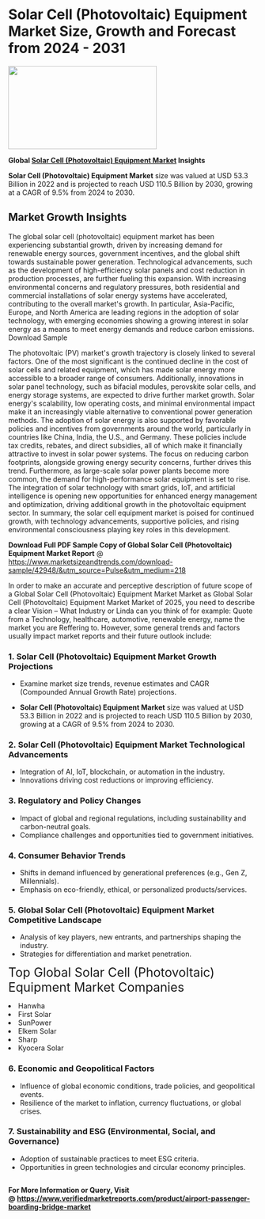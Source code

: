 <H1>Solar Cell (Photovoltaic) Equipment Market Size, Growth and Forecast from 2024 - 2031</H1><img class="aligncenter size-medium wp-image-584254" src="https://thirdeyenews.in/wp-content/uploads/2024/09/Global-Market-Research-300x168.jpeg" alt="" width="300" height="168" /><p><strong>Global&nbsp;<a href="https://www.marketsizeandtrends.com/download-sample/42948/&amp;utm_source=Pulse&amp;utm_medium=218">Solar Cell (Photovoltaic) Equipment Market</a> Insights</strong></p><p><strong>Solar Cell (Photovoltaic) Equipment Market</strong> size was valued at USD 53.3 Billion in 2022 and is projected to reach USD 110.5 Billion by 2030, growing at a CAGR of 9.5% from 2024 to 2030.</p><p><h2>Market Growth Insights</h2> <p>The global solar cell (photovoltaic) equipment market has been experiencing substantial growth, driven by increasing demand for renewable energy sources, government incentives, and the global shift towards sustainable power generation. Technological advancements, such as the development of high-efficiency solar panels and cost reduction in production processes, are further fueling this expansion. With increasing environmental concerns and regulatory pressures, both residential and commercial installations of solar energy systems have accelerated, contributing to the overall market's growth. In particular, Asia-Pacific, Europe, and North America are leading regions in the adoption of solar technology, with emerging economies showing a growing interest in solar energy as a means to meet energy demands and reduce carbon emissions. Download Sample </p> <p>The photovoltaic (PV) market's growth trajectory is closely linked to several factors. One of the most significant is the continued decline in the cost of solar cells and related equipment, which has made solar energy more accessible to a broader range of consumers. Additionally, innovations in solar panel technology, such as bifacial modules, perovskite solar cells, and energy storage systems, are expected to drive further market growth. Solar energy's scalability, low operating costs, and minimal environmental impact make it an increasingly viable alternative to conventional power generation methods. The adoption of solar energy is also supported by favorable policies and incentives from governments around the world, particularly in countries like China, India, the U.S., and Germany. These policies include tax credits, rebates, and direct subsidies, all of which make it financially attractive to invest in solar power systems. The focus on reducing carbon footprints, alongside growing energy security concerns, further drives this trend. Furthermore, as large-scale solar power plants become more common, the demand for high-performance solar equipment is set to rise. The integration of solar technology with smart grids, IoT, and artificial intelligence is opening new opportunities for enhanced energy management and optimization, driving additional growth in the photovoltaic equipment sector. In summary, the solar cell equipment market is poised for continued growth, with technology advancements, supportive policies, and rising environmental consciousness playing key roles in this development. </p><p><span class=""><strong>Download Full PDF Sample Copy of Global Solar Cell (Photovoltaic) Equipment Market Report</strong> @ <a href="https://www.marketsizeandtrends.com/download-sample/42948/&amp;utm_source=Pulse&amp;utm_medium=218" target="_blank">https://www.marketsizeandtrends.com/download-sample/42948/&amp;utm_source=Pulse&amp;utm_medium=218</a></span></p><p>In order to make an accurate and perceptive description of future scope of a Global&nbsp;Solar Cell (Photovoltaic) Equipment Market Market as Global&nbsp;Solar Cell (Photovoltaic) Equipment Market Market of 2025, you need to describe a clear Vision &ndash; What Industry or Linda can you think of for example: Quote from a Technology, healthcare, automotive, renewable energy, name the market you are Reffering to. However, some general trends and factors usually impact market reports and their future outlook include:</p><h3>1.&nbsp;<strong>Solar Cell (Photovoltaic) Equipment Market Growth Projections</strong></h3><ul><li>Examine market size trends, revenue estimates and CAGR (Compounded Annual Growth Rate) projections.</li><li><p><strong>Solar Cell (Photovoltaic) Equipment Market</strong> size was valued at USD 53.3 Billion in 2022 and is projected to reach USD 110.5 Billion by 2030, growing at a CAGR of 9.5% from 2024 to 2030.</p></li></ul><h3>2.&nbsp;<strong>Solar Cell (Photovoltaic) Equipment Market Technological Advancements</strong></h3><ul><li>Integration of AI, IoT, blockchain, or automation in the industry.</li><li>Innovations driving cost reductions or improving efficiency.</li></ul><h3>3.&nbsp;<strong>Regulatory and Policy Changes</strong></h3><ul><li>Impact of global and regional regulations, including sustainability and carbon-neutral goals.</li><li>Compliance challenges and opportunities tied to government initiatives.</li></ul><h3>4.&nbsp;<strong>Consumer Behavior Trends</strong></h3><ul><li>Shifts in demand influenced by generational preferences (e.g., Gen Z, Millennials).</li><li>Emphasis on eco-friendly, ethical, or personalized products/services.</li></ul><h3>5.&nbsp;<strong>Global Solar Cell (Photovoltaic) Equipment Market Competitive Landscape</strong></h3><ul><li>Analysis of key players, new entrants, and partnerships shaping the industry.</li><li>Strategies for differentiation and market penetration.</li></ul><p data-pm-slice="1 1 []"><span style="color: inherit; font-family: inherit; font-size: 25px;">Top Global Solar Cell (Photovoltaic) Equipment Market Companies</span></p><div class="" data-test-id=""><p><li>Hanwha</li><li> First Solar</li><li> SunPower</li><li> Elkem Solar</li><li> Sharp</li><li> Kyocera Solar</li></p></div><h3>6.&nbsp;<strong>Economic and Geopolitical Factors</strong></h3><ul><li>Influence of global economic conditions, trade policies, and geopolitical events.</li><li>Resilience of the market to inflation, currency fluctuations, or global crises.</li></ul><h3>7.&nbsp;<strong>Sustainability and ESG (Environmental, Social, and Governance)</strong></h3><ul><li>Adoption of sustainable practices to meet ESG criteria.</li><li>Opportunities in green technologies and circular economy principles.</li></ul><h2><strong style="font-size: 14px;">For More Information or Query, Visit @&nbsp;</strong><a style="background-color: #ffffff; font-size: 14px;" href="https://www.marketsizeandtrends.com/report/solar-cell-photovoltaic-equipment-market/" target="_blank">https://www.verifiedmarketreports.com/product/airport-passenger-boarding-bridge-market</a></h2>
